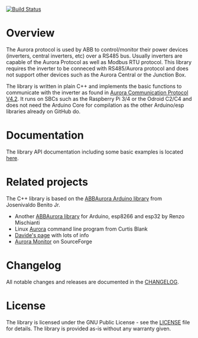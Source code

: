 [![Build Status](https://travis-ci.com/ahpohl/libabbaurora.svg?branch=master)](https://travis-ci.com/ahpohl/libabbaurora)
# Overview

The Aurora protocol is used by ABB to control/monitor their power devices (inverters, central inverters, etc) over a RS485 bus. Usually inverters are capable of the Aurora Protocol as well as Modbus RTU protocol. This library requires the inverter to be conneced with RS485/Aurora protocol and does not support other devices such as the Aurora Central or the Junction Box.

The library is written in plain C++ and implements the basic functions to communicate with the inverter as found in [Aurora Communication Protocol V4.2](./docs/pdf/AuroraCommunicationProtocol_4_2.pdf). It runs on SBCs such as the Raspberry Pi 3/4 or the Odroid C2/C4 and does not need the Arduino Core for compilation as the other Arduino/esp libraries already on GitHub do.

# Documentation

The library API documentation including some basic examples is located [here](https://ahpohl.github.io/libabbaurora/).

# Related projects

The C++ library is based on the [ABBAurora Arduino library](https://github.com/jrbenito/ABBAurora) from Josenivaldo Benito Jr.

* Another [ABBAurora library](https://github.com/xreef/ABB_Aurora_Solar_Inverter_Library) for Arduino, esp8266 and esp32 by Renzo Mischianti
* Linux [Aurora](http://www.curtronics.com/Solar/AuroraData.html) command line program from Curtis Blank
* [Davide's page](http://www.drhack.it/arduino/32-lettura-inverte-power-one-aurora.html) with lots of info
* [Aurora Monitor](http://auroramonitor.sourceforge.net/) on SourceForge

# Changelog

All notable changes and releases are documented in the [CHANGELOG](CHANGELOG.md).

# License

The library is licensed under the GNU Public License - see the [LICENSE](LICENSE) file for details. The library is provided as-is without any warranty given.
